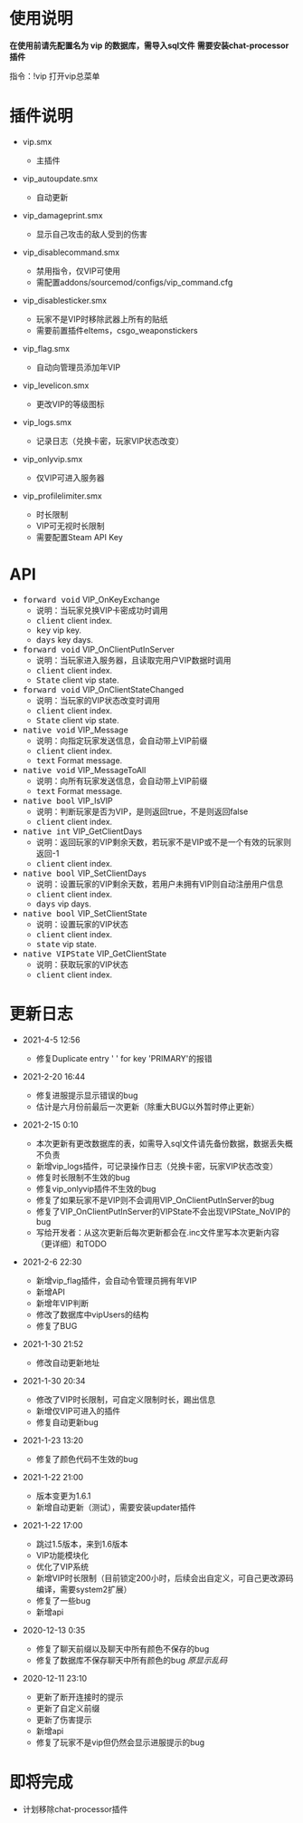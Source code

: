 # 使用说明
**在使用前请先配置名为 vip 的数据库，需导入sql文件**
**需要安装chat-processor插件**

指令：!vip 打开vip总菜单

# 插件说明

- vip.smx
  - 主插件

- vip_autoupdate.smx
  - 自动更新
- vip_damageprint.smx
  - 显示自己攻击的敌人受到的伤害
- vip_disablecommand.smx
  - 禁用指令，仅VIP可使用
  - 需配置addons/sourcemod/configs/vip_command.cfg
- vip_disablesticker.smx
  - 玩家不是VIP时移除武器上所有的贴纸
  - 需要前置插件eItems，csgo_weaponstickers
- vip_flag.smx
  - 自动向管理员添加年VIP
- vip_levelicon.smx
  - 更改VIP的等级图标
- vip_logs.smx
  - 记录日志（兑换卡密，玩家VIP状态改变）
- vip_onlyvip.smx
  - 仅VIP可进入服务器
- vip_profilelimiter.smx
  - 时长限制
  - VIP可无视时长限制
  - 需要配置Steam API Key

# API
- <kbd>forward void</kbd> VIP_OnKeyExchange
    - 说明：当玩家兑换VIP卡密成功时调用
    - <kbd>client</kbd> client index.
    - <kbd>key</kbd> vip key.
    - <kbd>days</kbd> key days.
- <kbd>forward void</kbd> VIP_OnClientPutInServer
    - 说明：当玩家进入服务器，且读取完用户VIP数据时调用
    - <kbd>client</kbd> client index.
    - <kbd>State</kbd> client vip state.
- <kbd>forward void</kbd> VIP_OnClientStateChanged
    - 说明：当玩家的VIP状态改变时调用
    - <kbd>client</kbd> client index.
    - <kbd>State</kbd> client vip state.
- <kbd>native void</kbd> VIP_Message
    - 说明：向指定玩家发送信息，会自动带上VIP前缀
    - <kbd>client</kbd> client index.
    - <kbd>text</kbd> Format message.
- <kbd>native void</kbd> VIP_MessageToAll
    - 说明：向所有玩家发送信息，会自动带上VIP前缀
    - <kbd>text</kbd> Format message.
- <kbd>native bool</kbd> VIP_IsVIP
    - 说明：判断玩家是否为VIP，是则返回true，不是则返回false
    - <kbd>client</kbd> client index.
- <kbd>native int</kbd> VIP_GetClientDays
    - 说明：返回玩家的VIP剩余天数，若玩家不是VIP或不是一个有效的玩家则返回-1
    - <kbd>client</kbd> client index.
- <kbd>native bool</kbd> VIP_SetClientDays
    - 说明：设置玩家的VIP剩余天数，若用户未拥有VIP则自动注册用户信息
    - <kbd>client</kbd> client index.
    - <kbd>days</kbd> vip days.
- <kbd>native bool</kbd> VIP_SetClientState
    - 说明：设置玩家的VIP状态
    - <kbd>client</kbd> client index.
    - <kbd>state</kbd> vip state.
- <kbd>native VIPState</kbd> VIP_GetClientState
    - 说明：获取玩家的VIP状态
    - <kbd>client</kbd> client index.
# 更新日志

- 2021-4-5 12:56
  - 修复Duplicate entry ' ' for key 'PRIMARY'的报错

- 2021-2-20 16:44
  - 修复进服提示显示错误的bug
  - 估计是六月份前最后一次更新（除重大BUG以外暂时停止更新）

- 2021-2-15 0:10
    - 本次更新有更改数据库的表，如需导入sql文件请先备份数据，数据丢失概不负责
    - 新增vip_logs插件，可记录操作日志（兑换卡密，玩家VIP状态改变）
    - 修复时长限制不生效的bug
    - 修复vip_onlyvip插件不生效的bug
    - 修复了如果玩家不是VIP则不会调用VIP_OnClientPutInServer的bug
    - 修复了VIP_OnClientPutInServer的VIPState不会出现VIPState_NoVIP的bug
    - 写给开发者：从这次更新后每次更新都会在.inc文件里写本次更新内容（更详细）和TODO
- 2021-2-6 22:30
    - 新增vip_flag插件，会自动令管理员拥有年VIP
    - 新增API
    - 新增年VIP判断
    - 修改了数据库中vipUsers的结构
    - 修复了BUG
- 2021-1-30 21:52
    - 修改自动更新地址
- 2021-1-30 20:34
    - 修改了VIP时长限制，可自定义限制时长，踢出信息
    - 新增仅VIP可进入的插件
    - 修复自动更新bug
- 2021-1-23 13:20
    - 修复了颜色代码不生效的bug
- 2021-1-22 21:00
    - 版本变更为1.6.1
    - 新增自动更新（测试），需要安装updater插件
- 2021-1-22 17:00
    - 跳过1.5版本，来到1.6版本
    - VIP功能模块化
    - 优化了VIP系统
    - 新增VIP时长限制（目前锁定200小时，后续会出自定义，可自己更改源码编译，需要system2扩展）
    - 修复了一些bug
    - 新增api
- 2020-12-13 0:35
    - 修复了聊天前缀以及聊天中所有颜色不保存的bug
    - 修复了数据库不保存聊天中所有颜色的bug *原显示乱码*
- 2020-12-11 23:10
    - 更新了断开连接时的提示
    - 更新了自定义前缀
    - 更新了伤害提示
    - 新增api
    - 修复了玩家不是vip但仍然会显示进服提示的bug
# 即将完成

- 计划移除chat-processor插件
